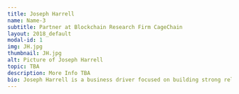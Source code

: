 ```yaml
---
title: Joseph Harrell
name: Name-3
subtitle: Partner at Blockchain Research Firm CageChain
layout: 2018_default
modal-id: 1
img: JH.jpg
thumbnail: JH.jpg
alt: Picture of Joseph Harrell
topic: TBA
description: More Info TBA
bio: Joseph Harrell is a business driver focused on building strong relationships. He has a solid traditional finance background that has led him to become an entrepreneur and professional in the field of financial technologies and investments. Mr. Harrell is Co-Founder of CageChain, a blockchain technology and cryptocurrency research firm. He has been researching financial technologies for a couple years, and authored a paper on the subject. Joseph has a passion to teach others the benefits of blockchain technology and wants to help with industry adoption. He attended Clark Atlanta University, where he earned a BA in Business Administration concentrating in Marketing, and he earned an MBA from California State University, Eastbay. Joseph networks to build strong relationships that help propel his business aspirations. He brings structure, the willingness to win, a team oriented spirit and solid upbringing to either you, or your organization.
---
```

